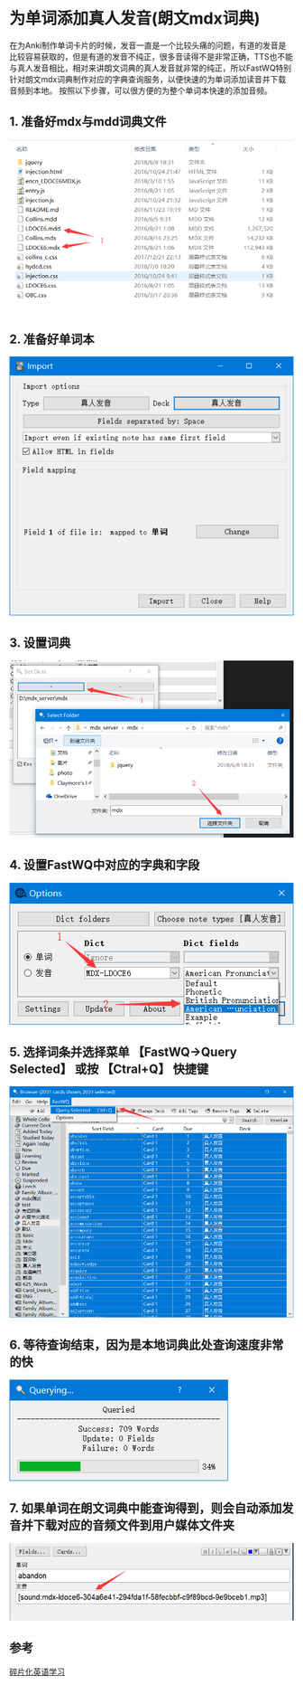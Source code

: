 # 为单词添加真人发音(朗文mdx词典)

  在为Anki制作单词卡片的时候，发音一直是一个比较头痛的问题，有道的发音是比较容易获取的，但是有道的发音不纯正，很多音读得不是非常正确，TTS也不能与真人发音相比，相对来讲朗文词典的真人发音就非常的纯正，所以FastWQ特别针对朗文mdx词典制作对应的字典查询服务，以便快速的为单词添加读音并下载音频到本地。
  按照以下步骤，可以很方便的为整个单词本快速的添加音频。


## 1. 准备好mdx与mdd词典文件

 ![](images/mdx_mdd_files.png)


## 2. 准备好单词本

 ![](images/import.png)


## 3. 设置词典

 ![](images/set_dicts.png)


## 4. 设置FastWQ中对应的字典和字段

 ![](images/options.png)


## 5. 选择词条并选择菜单 【FastWQ->Query Selected】 或按 【Ctral+Q】 快捷键

 ![](images/query_all.png)


## 6. 等待查询结束，因为是本地词典此处查询速度非常的快

 ![](images/querying.png)


## 7. 如果单词在朗文词典中能查询得到，则会自动添加发音并下载对应的音频文件到用户媒体文件夹

 ![](images/query_end.png)


## 参考

[碎片化英语学习](https://zhuanlan.zhihu.com/p/25958302)
